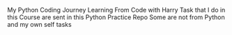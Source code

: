 My Python Coding Journey 
Learning From Code with Harry 
Task that I do in this Course are sent in this Python Practice Repo 
Some are not from Python and my own self tasks 
